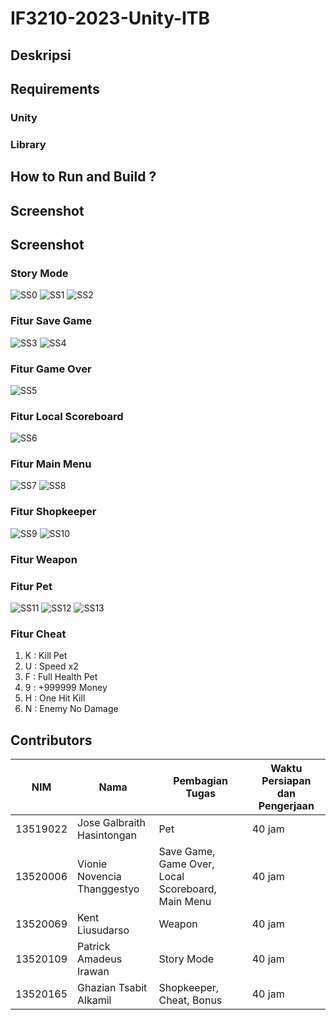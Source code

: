 # IF3210-2023-Unity-ITB

## Deskripsi

## Requirements

### Unity

### Library

## How to Run and Build ?
 
## Screenshot

## Screenshot

### Story Mode

![SS0](./Resources/cut_scene.png)
![SS1](./Resources/final_scene.png)
![SS2](./Resources/opening_scene.png)

### Fitur Save Game

![SS3](./Resources/save_game.png)
![SS4](./Resources/load_game.png)

### Fitur Game Over

![SS5](./Resources/game_over.png)

### Fitur Local Scoreboard

![SS6](./Resources/local_scoreboard.png)

### Fitur Main Menu

![SS7](./Resources/main_menu.png)
![SS8](./Resources/settings.png)

### Fitur Shopkeeper

![SS9](./Resources/shopkeeper.png)
![SS10](./Resources/shop_UI.png)

### Fitur Weapon

### Fitur Pet

![SS11](./Resources/pet.png)
![SS12](./Resources/attacker_pet.png)
![SS13](./Resources/buf_pet.png)

### Fitur Cheat

1. K : Kill Pet
2. U : Speed x2
3. F : Full Health Pet
4. 9 : +999999 Money
5. H : One Hit Kill
6. N : Enemy No Damage

## Contributors

| NIM  | Nama | Pembagian Tugas | Waktu Persiapan dan Pengerjaan |
| --- | --- | --- | --- |
| 13519022 | Jose Galbraith Hasintongan | Pet | 40 jam |
| 13520006 | Vionie Novencia Thanggestyo | Save Game, Game Over, Local Scoreboard, Main Menu | 40 jam |
| 13520069 | Kent Liusudarso | Weapon | 40 jam |
| 13520109 | Patrick Amadeus Irawan | Story Mode | 40 jam |
| 13520165 | Ghazian Tsabit Alkamil | Shopkeeper, Cheat, Bonus | 40 jam |